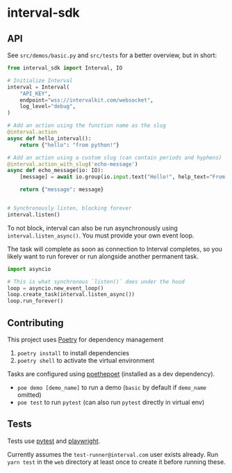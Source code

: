 # interval-sdk

## API

See `src/demos/basic.py` and `src/tests` for a better overview, but in short:

```python
from interval_sdk import Interval, IO

# Initialize Interval
interval = Interval(
    "API_KEY",
    endpoint="wss://intervalkit.com/websocket",
    log_level="debug",
)

# Add an action using the function name as the slug
@interval.action
async def hello_interval():
    return {"hello": "from python!"}

# Add an action using a custom slug (can contain periods and hyphens)
@interval.action_with_slug('echo-message')
async def echo_message(io: IO):
    [message] = await io.group(io.input.text("Hello!", help_text="From python!"))

    return {"message": message}


# Synchronously listen, blocking forever
interval.listen()
```

To not block, interval can also be run asynchronously using
`interval.listen_async()`. You must provide your own event loop.

The task will complete as soon as connection to Interval completes, so you
likely want to run forever or run alongside another permanent task.

```python
import asyncio

# This is what synchronous `listen()` does under the hood
loop = asyncio.new_event_loop()
loop.create_task(interval.listen_async())
loop.run_forever()
```

## Contributing

This project uses [Poetry](https://python-poetry.org/) for dependency
management

1. `poetry install` to install dependencies
2. `poetry shell` to activate the virtual environment

Tasks are configured using [poethepoet](https://github.com/nat-n/poethepoet)
(installed as a dev dependency).

- `poe demo [demo_name]` to run a demo (`basic` by default if `demo_name` omitted)
- `poe test` to run `pytest` (can also run `pytest` directly in virtual env)

## Tests

Tests use [pytest](https://docs.pytest.org/en/7.1.x/) and
[playwright](https://playwright.dev/python/).

Currently assumes the `test-runner@interval.com` user exists already.
Run `yarn test` in the `web` directory at least once to create it before
running these.
